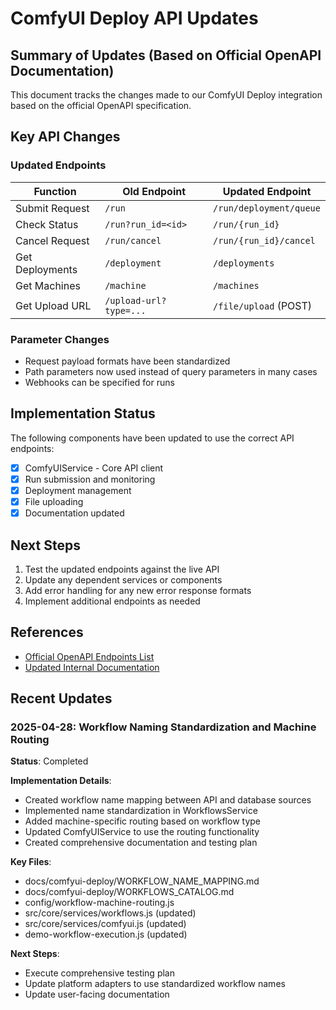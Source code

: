 # ComfyUI Deploy API Updates

## Summary of Updates (Based on Official OpenAPI Documentation)

This document tracks the changes made to our ComfyUI Deploy integration based on the official OpenAPI specification.

## Key API Changes

### Updated Endpoints

| Function | Old Endpoint | Updated Endpoint |
|----------|-------------|-----------------|
| Submit Request | `/run` | `/run/deployment/queue` |
| Check Status | `/run?run_id=<id>` | `/run/{run_id}` |
| Cancel Request | `/run/cancel` | `/run/{run_id}/cancel` |
| Get Deployments | `/deployment` | `/deployments` |
| Get Machines | `/machine` | `/machines` |
| Get Upload URL | `/upload-url?type=...` | `/file/upload` (POST) |

### Parameter Changes

- Request payload formats have been standardized
- Path parameters now used instead of query parameters in many cases
- Webhooks can be specified for runs 

## Implementation Status

The following components have been updated to use the correct API endpoints:

- [x] ComfyUIService - Core API client
- [x] Run submission and monitoring
- [x] Deployment management 
- [x] File uploading
- [x] Documentation updated

## Next Steps

1. Test the updated endpoints against the live API
2. Update any dependent services or components
3. Add error handling for any new error response formats
4. Implement additional endpoints as needed

## References

- [Official OpenAPI Endpoints List](../comfyui-deploy/API/OPENAPI_ENDPOINTS_LIST.md)
- [Updated Internal Documentation](../comfyui-deploy/API/ENDPOINTS_LIST.md)

## Recent Updates

### 2025-04-28: Workflow Naming Standardization and Machine Routing

**Status**: Completed

**Implementation Details**:
- Created workflow name mapping between API and database sources
- Implemented name standardization in WorkflowsService
- Added machine-specific routing based on workflow type
- Updated ComfyUIService to use the routing functionality
- Created comprehensive documentation and testing plan

**Key Files**:
- docs/comfyui-deploy/WORKFLOW_NAME_MAPPING.md
- docs/comfyui-deploy/WORKFLOWS_CATALOG.md
- config/workflow-machine-routing.js
- src/core/services/workflows.js (updated)
- src/core/services/comfyui.js (updated)
- demo-workflow-execution.js (updated)

**Next Steps**:
- Execute comprehensive testing plan
- Update platform adapters to use standardized workflow names
- Update user-facing documentation 